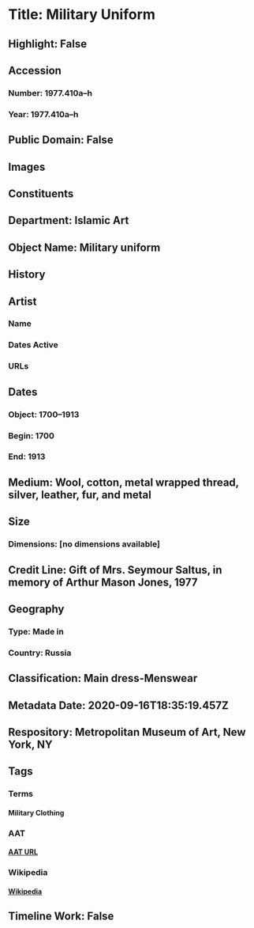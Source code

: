 # Title: Military Uniform
## Highlight: False
## Accession
### Number: 1977.410a–h
### Year: 1977.410a–h
## Public Domain: False
## Images
## Constituents
## Department: Islamic Art
## Object Name: Military uniform
## History
## Artist
### Name
### Dates Active
### URLs
## Dates
### Object: 1700–1913
### Begin: 1700
### End: 1913
## Medium: Wool, cotton, metal wrapped thread, silver, leather, fur, and metal
## Size
### Dimensions: [no dimensions available]
## Credit Line: Gift of Mrs. Seymour Saltus, in memory of Arthur Mason Jones, 1977
## Geography
### Type: Made in
### Country: Russia
## Classification: Main dress-Menswear
## Metadata Date: 2020-09-16T18:35:19.457Z
## Respository: Metropolitan Museum of Art, New York, NY
## Tags
### Terms
#### Military Clothing
### AAT
#### [AAT URL](http://vocab.getty.edu/page/aat/300248030)
### Wikipedia
#### [Wikipedia]()
## Timeline Work: False
